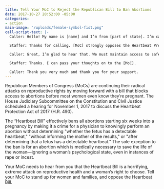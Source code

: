 ```yaml
---
title: Tell Your MoC to Reject the Republican Bill to Ban Abortions
date: 2017-10-27 20:52:00 -05:00
categories:
- action
main-image: "/uploads/female-symbol-fist.png"
call-script-text: |-
  Caller: Hello! My name is [name] and I’m from [part of state]. I’m calling to ask [MoC] to oppose the Heartbeat Protection Act of 2017 (H.R. 490).

  Staffer: Thanks for calling. [MoC] strongly opposes the Heartbeat Protection Act of 2017.

  Caller: Great, I’m glad to hear that. We must maintain access to safe and affordable abortions for all women in [part of state]. I appreciate [MoC]’s support.

  Staffer: Thanks. I can pass your thoughts on to the [MoC].

  Caller: Thank you very much and thank you for your support.
---
```




Republican Members of Congress (MoCs) are continuing their radical attacks on reproductive rights by moving forward with a bill that blocks access to abortions before most women even know they’re pregnant.  The House Judiciary Subcommittee on the Constitution and Civil Justice scheduled a hearing for November 1, 2017 to discuss the Heartbeat Protection Act of 2017 (H.R. 490).

The “Heartbeat Bill” effectively bans all abortions starting six weeks into a pregnancy by making it a crime for a physician to knowingly perform an abortion without determining "whether the fetus has a detectable heartbeat," "without informing the mother of the results," or "after determining that a fetus has a detectable heartbeat." The sole exception to the ban is for an abortion which is medically necessary to save the life of the woman—ignoring a woman’s psychological state, even in instances of rape or incest.

Your MoC needs to hear from you that the Heartbeat Bill is a horrifying, extreme attack on reproductive health and a woman’s right to choose. Tell your MoC to stand up for women and families, and oppose the Heartbeat Bill. 